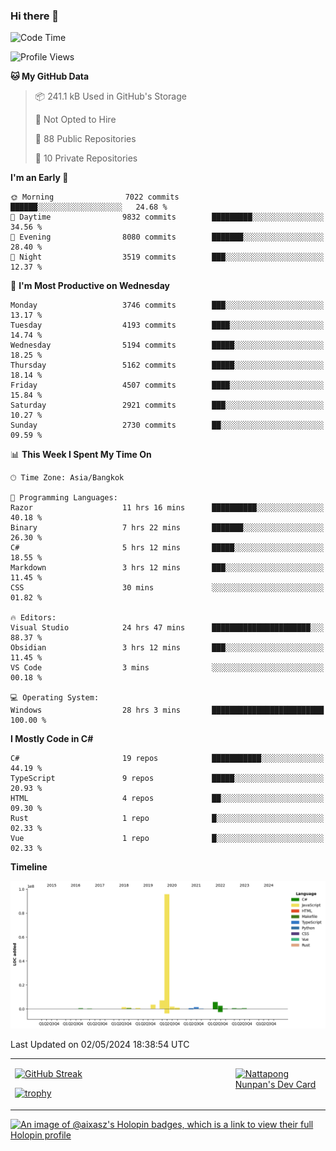 ### Hi there 👋

<!--START_SECTION:waka-->
![Code Time](http://img.shields.io/badge/Code%20Time-1%2C600%20hrs%2014%20mins-blue)

![Profile Views](http://img.shields.io/badge/Profile%20Views-0-blue)

**🐱 My GitHub Data** 

> 📦 241.1 kB Used in GitHub's Storage 
 > 
> 🚫 Not Opted to Hire
 > 
> 📜 88 Public Repositories 
 > 
> 🔑 10 Private Repositories 
 > 
**I'm an Early 🐤** 

```text
🌞 Morning                7022 commits        ██████░░░░░░░░░░░░░░░░░░░   24.68 % 
🌆 Daytime                9832 commits        █████████░░░░░░░░░░░░░░░░   34.56 % 
🌃 Evening                8080 commits        ███████░░░░░░░░░░░░░░░░░░   28.40 % 
🌙 Night                  3519 commits        ███░░░░░░░░░░░░░░░░░░░░░░   12.37 % 
```
📅 **I'm Most Productive on Wednesday** 

```text
Monday                   3746 commits        ███░░░░░░░░░░░░░░░░░░░░░░   13.17 % 
Tuesday                  4193 commits        ████░░░░░░░░░░░░░░░░░░░░░   14.74 % 
Wednesday                5194 commits        █████░░░░░░░░░░░░░░░░░░░░   18.25 % 
Thursday                 5162 commits        █████░░░░░░░░░░░░░░░░░░░░   18.14 % 
Friday                   4507 commits        ████░░░░░░░░░░░░░░░░░░░░░   15.84 % 
Saturday                 2921 commits        ███░░░░░░░░░░░░░░░░░░░░░░   10.27 % 
Sunday                   2730 commits        ██░░░░░░░░░░░░░░░░░░░░░░░   09.59 % 
```


📊 **This Week I Spent My Time On** 

```text
🕑︎ Time Zone: Asia/Bangkok

💬 Programming Languages: 
Razor                    11 hrs 16 mins      ██████████░░░░░░░░░░░░░░░   40.18 % 
Binary                   7 hrs 22 mins       ███████░░░░░░░░░░░░░░░░░░   26.30 % 
C#                       5 hrs 12 mins       █████░░░░░░░░░░░░░░░░░░░░   18.55 % 
Markdown                 3 hrs 12 mins       ███░░░░░░░░░░░░░░░░░░░░░░   11.45 % 
CSS                      30 mins             ░░░░░░░░░░░░░░░░░░░░░░░░░   01.82 % 

🔥 Editors: 
Visual Studio            24 hrs 47 mins      ██████████████████████░░░   88.37 % 
Obsidian                 3 hrs 12 mins       ███░░░░░░░░░░░░░░░░░░░░░░   11.45 % 
VS Code                  3 mins              ░░░░░░░░░░░░░░░░░░░░░░░░░   00.18 % 

💻 Operating System: 
Windows                  28 hrs 3 mins       █████████████████████████   100.00 % 
```

**I Mostly Code in C#** 

```text
C#                       19 repos            ███████████░░░░░░░░░░░░░░   44.19 % 
TypeScript               9 repos             █████░░░░░░░░░░░░░░░░░░░░   20.93 % 
HTML                     4 repos             ██░░░░░░░░░░░░░░░░░░░░░░░   09.30 % 
Rust                     1 repo              █░░░░░░░░░░░░░░░░░░░░░░░░   02.33 % 
Vue                      1 repo              █░░░░░░░░░░░░░░░░░░░░░░░░   02.33 % 
```



**Timeline**

![Lines of Code chart](https://raw.githubusercontent.com/aixasz/aixasz/main/assets/bar_graph.png)


 Last Updated on 02/05/2024 18:38:54 UTC
<!--END_SECTION:waka-->

<table>
<tr>
<td width="70%" valign="top">
 
 [![GitHub Streak](http://github-readme-streak-stats.herokuapp.com?user=aixasz&theme=github-dark&hide_border=true&date_format=%5BY%20%5DM%20j)](https://git.io/streak-stats)

 [![trophy](https://github-profile-trophy.vercel.app/?username=aixasz&theme=onedark)](https://github.com/ryo-ma/github-profile-trophy)
 </td>
<td width="30%" valign="top">
 
<a href="https://app.daily.dev/aixasz"><img src="https://api.daily.dev/devcards/403207936e6547c9a85ea449e9f3abe8.png?r=re8" alt="Nattapong Nunpan's Dev Card"/></a>

 </td>
</tr>
</table>

[![An image of @aixasz's Holopin badges, which is a link to view their full Holopin profile](https://holopin.me/aixasz)](https://holopin.io/@aixasz)
 
